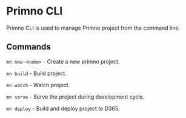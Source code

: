 # Primno CLI

Primno CLI is used to manage Primno project from the command line.

## Commands

`mn new <name>` - Create a new primno project.

`mn build` - Build project.

`mn watch` - Watch project.

`mn serve` - Serve the project during development cycle.

`mn deploy` - Build and deploy project to D365.
